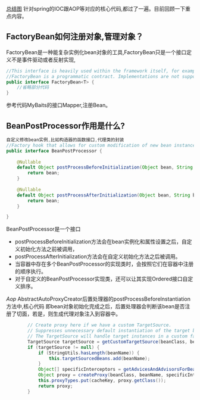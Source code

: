 [总结图](./total.png)
针对spring的IOC跟AOP等对应的核心代码,都过了一遍。目前回顾一下重点内容。

## FactoryBean如何注册对象,管理对象？
FactoryBean是一种能复杂实例化bean对象的工具,FactoryBean只是一个接口定义不是事件驱动或者反射实现,
```java
//This interface is heavily used within the framework itself, for example for the AOP org.springframework.aop.framework.ProxyFactoryBean or the org.springframework.jndi.JndiObjectFactoryBean. It can be used for custom components as well; however, this is only common for infrastructure code.
//FactoryBean is a programmatic contract. Implementations are not supposed to rely on annotation-driven injection or other reflective facilities. getObjectType() getObject() invocations may arrive early in the bootstrap process, even ahead of any post-processor setup. If you need access to other beans, implement BeanFactoryAware and obtain them programmatically.
public interface FactoryBean<T> {
    //省略部分代码
}
```
参考代码MyBaits的接口Mapper,注册Bean。
## BeanPostProcessor作用是什么?
```java
自定义修改bean实例,比如构造器的函数接口,代理类的封装
//Factory hook that allows for custom modification of new bean instances — for example, checking for marker interfaces or wrapping beans with proxies.
public interface BeanPostProcessor {
    
	@Nullable
	default Object postProcessBeforeInitialization(Object bean, String beanName) throws BeansException {
		return bean;
	}
	
	@Nullable
	default Object postProcessAfterInitialization(Object bean, String beanName) throws BeansException {
		return bean;
	}

}
```
BeanPostProcessor是一个接口
- postProcessBeforeInitialization方法会在bean实例化和属性设置之后，自定义初始化方法之前被调用，
- postProcessAfterInitialization方法会在自定义初始化方法之后被调用。
- 当容器中存在多个BeanPostProcessor的实现类时，会按照它们在容器中注册的顺序执行。
- 对于自定义的BeanPostProcessor实现类，还可以让其实现Ordered接口自定义排序。

*Aop*
AbstractAutoProxyCreator后置处理器的postProcessBeforeInstantiation方法中,核心代码
即bean对象初始化完成之后，后置处理器会判断该bean是否注册了切面，若是，则生成代理对象注入到容器中。
```java
        // Create proxy here if we have a custom TargetSource.
		// Suppresses unnecessary default instantiation of the target bean:
		// The TargetSource will handle target instances in a custom fashion.
		TargetSource targetSource = getCustomTargetSource(beanClass, beanName);
		if (targetSource != null) {
			if (StringUtils.hasLength(beanName)) {
				this.targetSourcedBeans.add(beanName);
			}
			Object[] specificInterceptors = getAdvicesAndAdvisorsForBean(beanClass, beanName, targetSource);
			Object proxy = createProxy(beanClass, beanName, specificInterceptors, targetSource);
			this.proxyTypes.put(cacheKey, proxy.getClass());
			return proxy;
		}
```

